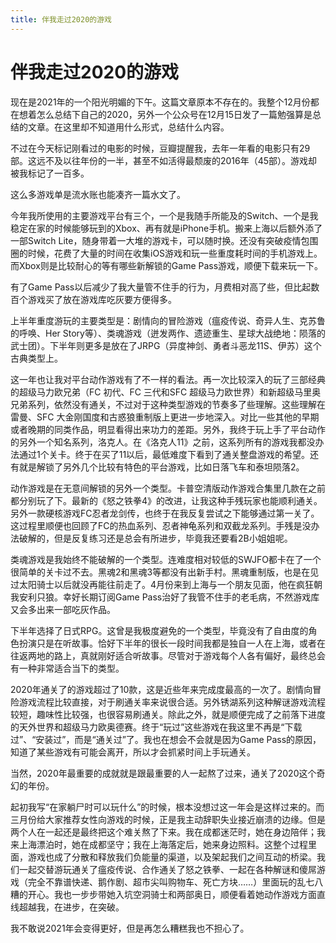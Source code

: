 ```yaml
---
title: 伴我走过2020的游戏
---
```

# 伴我走过2020的游戏

现在是2021年的一个阳光明媚的下午。这篇文章原本不存在的。我整个12月份都在想着怎么总结下自己的2020，另外一个公众号在12月15日发了一篇勉强算是总结的文章。在这里却不知道用什么形式，总结什么内容。

不过在今天标记刚看过的电影的时候，豆瓣提醒我，去年一年看的电影只有29部。这远不及以往年份的一半，甚至不如活得最颓废的2016年（45部）。游戏却被我标记了一百多。

这么多游戏单是流水账也能凑齐一篇水文了。

今年我所使用的主要游戏平台有三个，一个是我随手所能及的Switch、一个是我稳定在家的时候能够玩到的Xbox、再有就是iPhone手机。搬来上海以后额外添了一部Switch Lite，随身带着一大堆的游戏卡，可以随时换。还没有突破疫情包围圈的时候，花费了大量的时间在收集iOS游戏和玩一些重度耗时间的手机游戏上。而Xbox则是比较耐心的等有哪些新解锁的Game Pass游戏，顺便下载来玩一下。

有了Game Pass以后减少了我大量管不住手的行为，月费相对高了些，但比起数百个游戏买了放在游戏库吃灰要方便得多。

上半年重度游玩的主要类型是：剧情向的冒险游戏（瘟疫传说、奇异人生、克苏鲁的呼唤、Her Story等）、类魂游戏（迸发两作、遗迹重生、星球大战绝地：陨落的武士团）。下半年则更多是放在了JRPG（异度神剑、勇者斗恶龙11S、伊苏）这个古典类型上。

这一年也让我对平台动作游戏有了不一样的看法。再一次比较深入的玩了三部经典的超级马力欧兄弟（FC 初代、FC 三代和SFC 超级马力欧世界）和新超级马里奥兄弟系列，依然没有通关，不过对于这种类型游戏的节奏多了些理解。这些理解在雷曼、SFC 大金刚国度和古惑狼重制版上更进一步地深入。对比一些其他的早期或者晚期的同类作品，明显看得出来功力的差距。另外，我终于玩上手了平台动作的另外一个知名系列，洛克人。在《洛克人11》之前，这系列所有的游戏我都没办法通过1个关卡。终于在买了11以后，最低难度下看到了通关整盘游戏的希望。还有就是解锁了另外几个比较有特色的平台游戏，比如日落飞车和泰坦陨落2。

动作游戏是在无意间解锁的另外一个类型。卡普空清版动作游戏合集里几款在之前都分别玩了下。最新的《怒之铁拳4》的改进，让我这种手残玩家也能顺利通关。另外一款硬核游戏FC忍者龙剑传，也终于在我反复尝试之下能够通过第一关了。这过程里顺便也回顾了FC的热血系列、忍者神龟系列和双截龙系列。手残是没办法破解的，但是反复练习还是总会有所进步，毕竟我还要看2B小姐姐呢。

类魂游戏是我始终不能破解的一个类型。连难度相对较低的SWJFO都卡在了一个很简单的关卡过不去。黑魂2和黑魂3等都没有出新手村。黑魂重制版，也是在见过太阳骑士以后就没再能往前走了。4月份来到上海与一个朋友见面，他在疯狂朝我安利只狼。幸好长期订阅Game Pass治好了我管不住手的老毛病，不然游戏库又会多出来一部吃灰作品。

下半年选择了日式RPG。这曾是我极度避免的一个类型，毕竟没有了自由度的角色扮演只是在听故事。恰好下半年的很长一段时间我都是独自一人在上海，或者在往返两地的路上，真就刚好适合听故事。尽管对于游戏每个人各有偏好，最终总会有一种非常适合当下的类型。

2020年通关了的游戏超过了10款，这是近些年来完成度最高的一次了。剧情向冒险游戏流程比较直接，对于刷通关率来说很合适。另外锈湖系列这种解谜游戏流程较短，趣味性比较强，也很容易刷通关。除此之外，就是顺便完成了之前落下进度的天外世界和超级马力欧奥德赛。终于“玩过”这些游戏在我这里不再是“下载过”、“安装过”，而是“通关过”了。我也在想会不会就是因为Game Pass的原因，知道了某些游戏有可能会离开，所以才会抓紧时间上手玩通关。

当然，2020年最重要的成就就是跟最重要的人一起熬了过来，通关了2020这个奇幻的年份。

起初我写“在家躺尸时可以玩什么”的时候，根本没想过这一年会是这样过来的。而三月份给大家推荐女性向游戏的时候，正是我主动辞职失业接近崩溃的边缘。但是两个人在一起还是最终把这个难关熬了下来。我在成都迷茫时，她在身边陪伴；我来上海漂泊时，她在成都坚守；我在上海落定后，她来身边照料。这整个过程里面，游戏也成了分散和释放我们负能量的渠道，以及架起我们之间互动的桥梁。我们一起交替游玩通关了瘟疫传说、合作通关了怒之铁拳、一起在各种解谜和傻屌游戏（完全不靠谱快递、鹅作剧、超市尖叫购物车、死亡方块……）里面玩的乱七八糟的开心。我也一步步带她入坑空洞骑士和两部奥日，顺便看着她动作游戏方面直线超越我，在进步，在突破。

我不敢说2021年会变得更好，但是再怎么糟糕我也不担心了。
